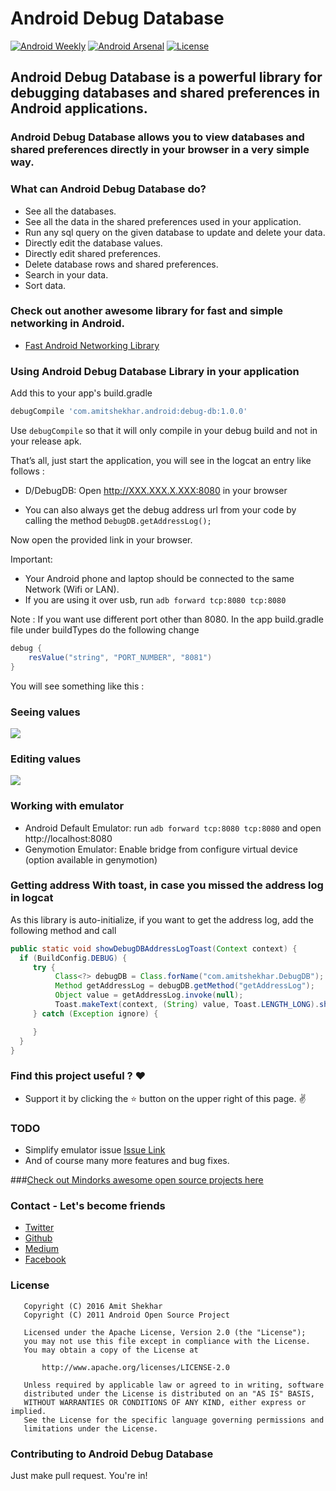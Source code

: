 # Android Debug Database

[![Android Weekly](https://img.shields.io/badge/Android%20Weekly-%23233-blue.svg)](http://androidweekly.net/issues/issue-233)
[![Android Arsenal](https://img.shields.io/badge/Android%20Arsenal-Android%20Debug%20Database-blue.svg?style=flat)](http://android-arsenal.com/details/1/4667)
[![License](https://img.shields.io/badge/license-Apache%202.0-blue.svg)](https://github.com/amitshekhariitbhu/Fast-Android-Networking/blob/master/LICENSE)

## Android Debug Database is a powerful library for debugging databases and shared preferences in Android applications.

### Android Debug Database allows you to view databases and shared preferences directly in your browser in a very simple way.

### What can Android Debug Database do?
* See all the databases.
* See all the data in the shared preferences used in your application.
* Run any sql query on the given database to update and delete your data.
* Directly edit the database values.
* Directly edit shared preferences.
* Delete database rows and shared preferences.
* Search in your data.
* Sort data.

### Check out another awesome library for fast and simple networking in Android.
* [Fast Android Networking Library](https://github.com/amitshekhariitbhu/Fast-Android-Networking)

### Using Android Debug Database Library in your application
Add this to your app's build.gradle
```groovy
debugCompile 'com.amitshekhar.android:debug-db:1.0.0'
```

Use `debugCompile` so that it will only compile in your debug build and not in your release apk.

That’s all, just start the application, you will see in the logcat an entry like follows :

* D/DebugDB: Open http://XXX.XXX.X.XXX:8080 in your browser

* You can also always get the debug address url from your code by calling the method `DebugDB.getAddressLog();`

Now open the provided link in your browser.

Important:
- Your Android phone and laptop should be connected to the same Network (Wifi or LAN).
- If you are using it over usb, run `adb forward tcp:8080 tcp:8080`

Note      : If you want use different port other than 8080. 
            In the app build.gradle file under buildTypes do the following change

```groovy
debug {
    resValue("string", "PORT_NUMBER", "8081")
}
```




You will see something like this :

### Seeing values
<img src=https://raw.githubusercontent.com/amitshekhariitbhu/Android-Debug-Database/master/assets/debugdb.png >

### Editing values
<img src=https://raw.githubusercontent.com/amitshekhariitbhu/Android-Debug-Database/master/assets/debugdb_edit.png >

### Working with emulator
- Android Default Emulator: run `adb forward tcp:8080 tcp:8080` and open http://localhost:8080
- Genymotion Emulator: Enable bridge from configure virtual device (option available in genymotion)

### Getting address With toast, in case you missed the address log in logcat
As this library is auto-initialize, if you want to get the address log, add the following method and call
```java
public static void showDebugDBAddressLogToast(Context context) {
  if (BuildConfig.DEBUG) {
     try {
          Class<?> debugDB = Class.forName("com.amitshekhar.DebugDB");
          Method getAddressLog = debugDB.getMethod("getAddressLog");
          Object value = getAddressLog.invoke(null);
          Toast.makeText(context, (String) value, Toast.LENGTH_LONG).show();
     } catch (Exception ignore) {

     }
  }
}
```

### Find this project useful ? :heart:
* Support it by clicking the :star: button on the upper right of this page. :v:

### TODO
* Simplify emulator issue [Issue Link](https://github.com/amitshekhariitbhu/Android-Debug-Database/issues/6)
* And of course many more features and bug fixes.

###[Check out Mindorks awesome open source projects here](https://mindorks.com/open-source-projects)

### Contact - Let's become friends
- [Twitter](https://twitter.com/amitiitbhu)
- [Github](https://github.com/amitshekhariitbhu)
- [Medium](https://medium.com/@amitshekhar)
- [Facebook](https://www.facebook.com/amit.shekhar.iitbhu)

### License
```
   Copyright (C) 2016 Amit Shekhar
   Copyright (C) 2011 Android Open Source Project

   Licensed under the Apache License, Version 2.0 (the "License");
   you may not use this file except in compliance with the License.
   You may obtain a copy of the License at

       http://www.apache.org/licenses/LICENSE-2.0

   Unless required by applicable law or agreed to in writing, software
   distributed under the License is distributed on an "AS IS" BASIS,
   WITHOUT WARRANTIES OR CONDITIONS OF ANY KIND, either express or implied.
   See the License for the specific language governing permissions and
   limitations under the License.
```

### Contributing to Android Debug Database
Just make pull request. You're in!

